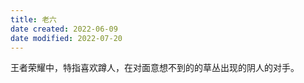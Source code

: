 ```yaml
---
title: 老六
date created: 2022-06-09
date modified: 2022-07-20
---
```


王者荣耀中，特指喜欢蹲人，在对面意想不到的的草丛出现的阴人的对手。
